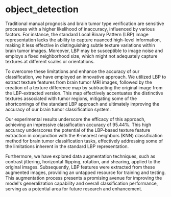 # object_detection
Traditional manual prognosis and brain tumor type verification are sensitive processes with a higher likelihood of inaccuracy, influenced by various factors. For instance, the standard Local Binary Pattern (LBP) image representation lacks the ability to capture nuanced high-level information, making it less effective in distinguishing subtle texture variations within brain tumor images. Moreover, LBP may be susceptible to image noise and employs a fixed neighborhood size, which might not adequately capture textures at different scales or orientations.

To overcome these limitations and enhance the accuracy of our classification, we have employed an innovative approach. We utilized LBP to extract texture features from brain tumor MRI images, followed by the creation of a texture difference map by subtracting the original image from the LBP-extracted version. This map effectively accentuates the distinctive textures associated with tumor regions, mitigating some of the shortcomings of the standard LBP approach and ultimately improving the accuracy of our brain tumor classification system.

Our experimental results underscore the efficacy of this approach, achieving an impressive classification accuracy of 95.44%. This high accuracy underscores the potential of the LBP-based texture feature extraction in conjunction with the K-nearest neighbors (KNN) classification method for brain tumor classification tasks, effectively addressing some of the limitations inherent in the standard LBP representation.

Furthermore, we have explored data augmentation techniques, such as contrast jittering, horizontal flipping, rotation, and shearing, applied to the original images. Subsequently, LBP features were extracted from these augmented images, providing an untapped resource for training and testing. This augmentation process presents a promising avenue for improving the model's generalization capability and overall classification performance, serving as a potential area for future research and enhancement.
